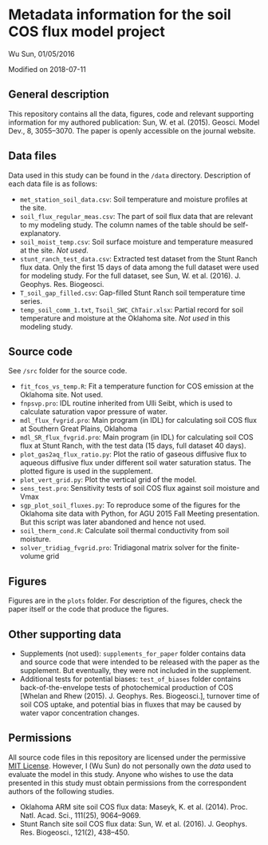 # Metadata information for the soil COS flux model project

Wu Sun, 01/05/2016

Modified on 2018-07-11

## General description

This repository contains all the data, figures, code and relevant supporting
information for my authored publication: Sun, W. et al. (2015). Geosci. Model
Dev., 8, 3055–3070. The paper is openly accessible on the journal website. 

## Data files

Data used in this study can be found in the `/data` directory. Description of
each data file is as follows:

- `met_station_soil_data.csv`: Soil temperature and moisture profiles at the
  site.
- `soil_flux_regular_meas.csv`: The part of soil flux data that are relevant to
  my modeling study. The column names of the table should be self-explanatory.
- `soil_moist_temp.csv`: Soil surface moisture and temperature measured at the
  site. *Not used*.
- `stunt_ranch_test_data.csv`: Extracted test dataset from the Stunt Ranch flux
  data. Only the first 15 days of data among the full dataset were used for
  modeling study. For the full dataset, see Sun, W. et al. (2016). J. Geophys.
  Res. Biogeosci.
- `T_soil_gap_filled.csv`: Gap-filled Stunt Ranch soil temperature time series.
- `temp_soil_comm_1.txt`, `Tsoil_SWC_ChTair.xlsx`: Partial record for soil
  temperature and moisture at the Oklahoma site. *Not used* in this modeling
  study.

## Source code

See `/src` folder for the source code. 

- `fit_fcos_vs_temp.R`: Fit a temperature function for COS emission at the
  Oklahoma site. Not used.
- `fnpsvp.pro`: IDL routine inherited from Ulli Seibt, which is used to
  calculate saturation vapor pressure of water.
- `mdl_flux_fvgrid.pro`: Main program (in IDL) for calculating soil COS flux at
  Southern Great Plains, Oklahoma
- `mdl_SR_flux_fvgrid.pro`: Main program (in IDL) for calculating soil COS flux
  at Stunt Ranch, with the test data (15 days, full dataset 40 days).
- `plot_gas2aq_flux_ratio.py`: Plot the ratio of gaseous diffusive flux to
  aqueous diffusive flux under different soil water saturation status. The
  plotted figure is used in the supplement.
- `plot_vert_grid.py`: Plot the vertical grid of the model.
- `sens_test.pro`: Sensitivity tests of soil COS flux against soil moisture and
  Vmax
- `sgp_plot_soil_fluxes.py`: To reproduce some of the figures for the Oklahoma
  site data with Python, for AGU 2015 Fall Meeting presentation. But this
  script was later abandoned and hence not used. 
- `soil_therm_cond.R`: Calculate soil thermal conductivity from soil moisture.
- `solver_tridiag_fvgrid.pro`: Tridiagonal matrix solver for the finite-volume grid

## Figures

Figures are in the `plots` folder. For description of the figures, check the
paper itself or the code that produce the figures.

## Other supporting data

- Supplements (not used): `supplements_for_paper` folder contains data and
  source code that were intended to be released with the paper as the
  supplement. But eventually, they were not included in the supplement. 
- Additional tests for potential biases: `test_of_biases` folder contains
  back-of-the-envelope tests of photochemical production of COS [Whelan and
  Rhew (2015). J. Geophys. Res. Biogeosci.], turnover time of soil COS uptake,
  and potential bias in fluxes that may be caused by water vapor concentration
  changes. 

## Permissions

All source code files in this repository are licensed under the permissive [MIT
License](https://en.wikipedia.org/wiki/MIT_License). However, I (Wu Sun) do not
personally own the *data* used to evaluate the model in this study. Anyone who
wishes to use the data presented in this study must obtain permissions from the
correspondent authors of the following studies.

* Oklahoma ARM site soil COS flux data: Maseyk, K. et al. (2014). Proc. Natl.
  Acad. Sci., 111(25), 9064–9069.
* Stunt Ranch site soil COS flux data: Sun, W. et al. (2016). J. Geophys. Res.
  Biogeosci., 121(2), 438–450.
